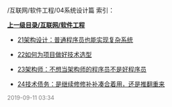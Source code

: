 /互联网/软件工程/04系统设计篇 索引：


**[上一级目录/互联网/软件工程](/互联网/软件工程/index.md)**

- [21架构设计：普通程序员也能实现复杂系统](/互联网/软件工程/04系统设计篇/21架构设计：普通程序员也能实现复杂系统.md)

- [22如何为项目做好技术选型](/互联网/软件工程/04系统设计篇/22如何为项目做好技术选型.md)

- [23架构师：不想当架构师的程序员不是好程序员](/互联网/软件工程/04系统设计篇/23架构师：不想当架构师的程序员不是好程序员.md)

- [24技术债务：是继续修修补补凑合着用，还是推翻重来](/互联网/软件工程/04系统设计篇/24技术债务：是继续修修补补凑合着用，还是推翻重来.md)


<font size=2 color='grey'> 2019-09-11 03:34 </font>